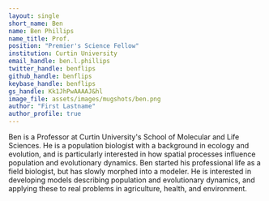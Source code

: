 ```yaml
---
layout: single
short_name: Ben
name: Ben Phillips
name_title: Prof.
position: "Premier's Science Fellow"
institution: Curtin University
email_handle: ben.l.phillips
twitter_handle: benflips
github_handle: benflips
keybase_handle: benflips
gs_handle: Kk1JhPwAAAAJ&hl
image_file: assets/images/mugshots/ben.png
author: "First Lastname"
author_profile: true
---
```


Ben is a Professor at Curtin University's School of Molecular and Life Sciences. He is a population biologist with a background in ecology and evolution, and is particularly interested in how spatial processes influence population and evolutionary dynamics. Ben started his professional life as a field biologist, but has slowly morphed into a modeler. He is interested in developing models describing population and evolutionary dynamics, and applying these to real problems in agriculture, health, and environment.